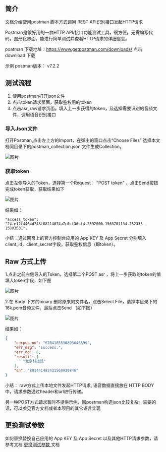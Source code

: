## 简介

文档介绍使用postman 脚本方式调用 REST API识别接口发起HTTP请求 

Postman是很好用的一款HTTP API/接口功能测试工具，很方便，无需编写代码，图形化界面，能进行简单测试并查看HTTP请求的详细信息。

poatman 下载地址：https://www.getpostman.com/downloads/  点击download 下载

示例 postman版本： v7.2.2


## 测试流程

1. 使用postman打开json文件 
2. 点击token请求页面，获取鉴权用的token
3. 点击asr_raw请求页面，填入上一步获得的token，及选择需要识别的音频文件，调用语音识别接口

###  导入Json文件

打开Postman,点击左上方的Import，在弹出的窗口点击“Choose Files” 选择本文档同目录下的postman_collection.json 文件生成Collection。

![图片](https://raw.githubusercontent.com/Baidu-AIP/speech-demo/master/rest-api-asr/postman/doc-images/201906201400.png)


###  获取token

点击左侧导入的Token，选择第一个Request： "POST token" ，点击Send按钮完成token获取，获取结果如下

![图片](https://raw.githubusercontent.com/Baidu-AIP/speech-demo/master/rest-api-asr/postman/doc-images/201906201401.png)


结果如：
```
"access_token": "24.e12f4404d743f08214074a7c0cf36cf4.2592000.1563701134.282335-15803531",
```

小结：通过网页上的官方控制台应用的 App KEY 及 App Secret 分别填入client_id，client_secret字段，获取鉴权信息（即token）。

## Raw 方式上传


1.点击之前左侧导入的Token，选择第二个POST asr ，将上一步获取的token的值填入token字段，如下图

![图片](https://raw.githubusercontent.com/Baidu-AIP/speech-demo/master/rest-api-asr/postman/doc-images/201906201402.png)


2.在 Body 下方的binary 删除原来的文件名，点击Select File，选择本目录下的16k.pcm音频文件，最后点击Send （如下图）

![图片](https://raw.githubusercontent.com/Baidu-AIP/speech-demo/master/rest-api-asr/postman/doc-images/201906201403.png)


结果如：
```json
{
    "corpus_no": "6704185590893646599",
    "err_msg": "success.",
    "err_no": 0,
    "result": [
        "北京科技馆"
    ],
    "sn": "891441483431560939846"
}
```

小结： raw方式上传本地文件发起HTTP请求, 语音数据直接放在 HTTP BODY 中，请求参数通过header和url进行传递。

另一种POST方式请求暂时不提供示例，因postman构造json比较复杂。需要的话，可以参见官方文档或者本项目的其它语言实现

## 更换测试参数
如何替换替换自己应用的 App KEY 及 App Secret 以及其他HTTP请求参数，请参考文档   <a href="/rest-api-asr/postman/更换测试参数.md">更换测试参数 </a>文档



